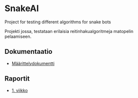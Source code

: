 # SnakeAI
Project for testing different algorithms for snake bots

Projekti jossa, testataan erilaisia reitinhakualgoritmeja matopelin pelaamiseen.


## Dokumentaatio

- [Määrittelydokumentti](https://github.com/ViliLipo/SnakeAI/blob/master/dokumentaatio/maarittely.md)

## Raportit
- [1. viikko](https://github.com/ViliLipo/SnakeAI/blob/master/raportit/viikko1.md)
